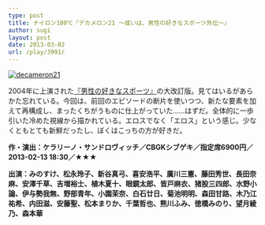 ```yaml
---
type: post
title: ナイロン100℃『デカメロン21 〜或いは、男性の好きなスポーツ外伝〜』
author: sugi
layout: post
date: 2013-03-02
url: /play/3991/
---
```

<a href="http://i0.wp.com/asharpminor.com/wp-content/uploads/2013/03/decameron21.jpg" onclick="_gaq.push(['_trackEvent', 'outbound-article', 'http://i0.wp.com/asharpminor.com/wp-content/uploads/2013/03/decameron21.jpg?resize=170%2C240', '']);" ><img src="http://i0.wp.com/asharpminor.com/wp-content/uploads/2013/03/decameron21.jpg?resize=170%2C240" alt="decameron21" class="alignleft  wp-image-3992" data-recalc-dims="1" /></a>

2004年に上演された<a href="http://asharpminor.com/play-20040904/" onclick="_gaq.push(['_trackEvent', 'outbound-article', 'http://asharpminor.com/play-20040904/', '『男性の好きなスポーツ』']);" title="ナイロン100℃『男性の好きなスポーツ』">『男性の好きなスポーツ』</a>の大改訂版。見てはいるがあらかた忘れている。今回は、前回のエピソードの断片を使いつつ、新たな要素を加えて再構成し、まったくちがうものに仕上がっていた……はずだ。全体的に一歩引いた冷めた視線から描かれている。エロスでなく「エロス」という感じ。少なくともとても新鮮だったし、ぼくはこっちの方が好きだ。

**作・演出：ケラリーノ・サンドロヴィッチ／CBGKシブゲキ／指定席6900円／2013-02-13 18:30／★★★**

**出演：みのすけ、松永玲子、新谷真弓、喜安浩平、廣川三憲、藤田秀世、長田奈麻、安澤千草、吉増裕士、植木夏十、眼鏡太郎、皆戸麻衣、猪股三四郎、水野小論、伊与勢我無、野部青年、小園茉奈、白石廿日、菊池明明、森田甘路、木乃江祐希、内田滋、安藤聖、松本まりか、千葉哲也、熊川ふみ、徳橋みのり、望月綾乃、森本華**
